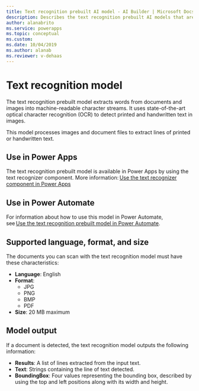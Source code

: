 ```yaml
---
title: Text recognition prebuilt AI model - AI Builder | Microsoft Docs
description: Describes the text recognition prebuilt AI models that are available in AI Builder.
author: alanabrito
ms.service: powerapps
ms.topic: conceptual
ms.custom: 
ms.date: 10/04/2019
ms.author: alanab
ms.reviewer: v-dehaas
---
```


# Text recognition model

The text recognition prebuilt model extracts words from documents and images into machine-readable character streams. It uses state-of-the-art optical character recognition (OCR) to detect printed and handwritten text in images.

This model processes images and document files to extract lines of printed or handwritten text.

## Use in Power Apps

The text recognition prebuilt model is available in Power Apps by using the text recognizer component. More information: [Use the text recognizer component in Power Apps](prebuilt-text-recognizer-component-in-powerapps.md)

## Use in Power Automate

For information about how to use this<!--Suggested.--> model in Power Automate, see [Use the text recognition prebuilt model in Power Automate](flow-text-recognition.md).

## Supported language, format, and size

The documents you can scan with the text recognition model must have these characteristics:

- **Language**: English
- **Format**:
  - JPG
  - PNG
  - BMP
  - PDF
- **Size**: 20 MB maximum

## Model output

If a document is detected, the text recognition model outputs the following information:

- **Results**: A list of lines extracted from the input text.
- **Text**: Strings containing the line of text detected.
- **BoundingBox**: Four values representing the bounding box, described by using the top and left<!--What does "top and left" mean here?--> positions along with its width and height.
